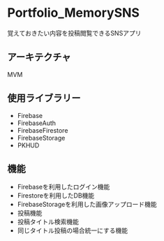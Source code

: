 # Portfolio_MemorySNS
覚えておきたい内容を投稿閲覧できるSNSアプリ

## アーキテクチャ
MVM

## 使用ライブラリー
* Firebase
* FirebaseAuth
* FirebaseFirestore
* FirebaseStorage
* PKHUD

## 機能
* Firebaseを利用したログイン機能
* Firestoreを利用したDB機能
* FirebaseStorageを利用した画像アップロード機能
* 投稿機能
* 投稿タイトル検索機能
* 同じタイトル投稿の場合統一にする機能

